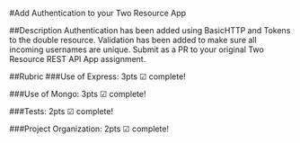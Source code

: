 #Add Authentication to your Two Resource App

##Description
Authentication has been added using BasicHTTP and Tokens to the double resource. Validation has been added to make sure all incoming usernames are unique. Submit as a PR to your original Two Resource REST API App assignment.


##Rubric
###Use of Express: 3pts
☑ complete!

###Use of Mongo: 3pts 
☑ complete!

###Tests: 2pts
☑ complete!

###Project Organization: 2pts
☑ complete!
